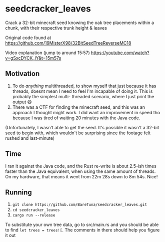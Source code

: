 # seedcracker_leaves

Crack a 32-bit minecraft seed knowing the oak tree placements
within a chunk, with their respective trunk height & leaves

Original code found at
https://github.com/19MisterX98/32BitSeedTreeReverseMC18

Video explanation (jump to around 15:57)
https://youtube.com/watch?v=gSxcDYCK_lY&t=15m57s

## Motivation

1. To do *anything* multithreaded, to show myself that
just because it has threads, doesnt mean I need to feel I'm
incapable of doing it. This is probably the simplest multi-
threaded scenario, where I just print the output 😄
2. There was a CTF for finding the minecraft seed, and this was
an approach I thought might work. I did want an improvement in
speed tho because I was tired of waiting 20 minutes with the Java
code.

(Unfortunately, I wasn't able to get the seed. It's possible
it wasn't a 32-bit seed to begin with, which wouldn't be surprising
since the footage felt rushed and last-minute)

## Time

I ran it against the Java code, and the Rust re-write is
about 2.5-ish times faster than the Java equivalent, when using
the same amount of threads. On my hardware, that means it went
from 22m 28s down to 8m 54s. Nice!

## Running

1. `git clone https://github.com/BareTuna/seedcracker_leaves.git`
2. `cd seedcracker_leaves`
3. `cargo run --release`

To substitute your own tree data, go to src/main.rs and you
should be able to find `let trees = trees![`. The comments in
there should help you figure it out
